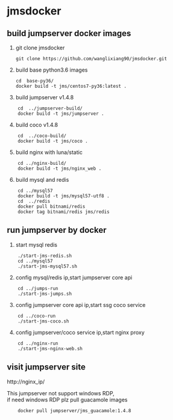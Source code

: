# jmsdocker

## build jumpserver docker images
1. git clone jmsdocker <br>
	```
	git clone https://github.com/wanglixiang90/jmsdocker.git 
	```
2. build base python3.6 images <br>
	```
	cd  base-py36/
	docker build -t jms/centos7-py36:latest .
	```
3. build jumpserver v1.4.8 <br>
```
	cd  ../jumpserver-build/
	docker build -t jms/jumpserver .
```
4. build coco v1.4.8 <br>
```
	cd  ../coco-build/
	docker build -t jms/coco .
```
5. build nginx with luna/static <br>
```
	cd ../nginx-build/
	docker build -t jms/nginx_web .
```
6. build mysql and redis <br>
```
	cd ../mysql57
	docker build -t jms/mysql57-utf8 .
	cd  ../redis
	docker pull bitnami/redis 
	docker tag bitnami/redis jms/redis
```
## run jumpserver by docker <br>
1. start mysql redis <br>
```
	./start-jms-redis.sh
	cd ../mysql57
	./start-jms-mysql57.sh
```
2. config mysql/redis ip,start jumpserver core api <br>
```
	cd ../jumps-run
	./start-jms-jumps.sh
```
3. config jumpserver core api ip,start ssg coco service <br>
```
	cd ../coco-run
	./start-jms-coco.sh
```
4. config jumpserver/coco service ip,start nginx proxy <br>
```
	cd ../nginx-run
	./start-jms-nginx-web.sh
```
## visit jumpserver site
 http://nginx_ip/

This jumpserver not support windows RDP,  <br>
if need windows RDP plz pull guacamole images <br>
```
	docker pull jumpserver/jms_guacamole:1.4.8 
```
